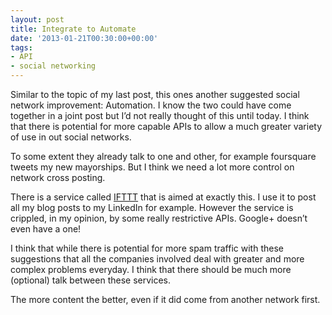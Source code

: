 ```yaml
---
layout: post
title: Integrate to Automate
date: '2013-01-21T00:30:00+00:00'
tags:
- API
- social networking
---
```

Similar to the topic of my last post, this ones another suggested social network improvement: Automation. I know the two could have come together in a joint post but I’d not really thought of this until today. I think that there is potential for more capable APIs to allow a much greater variety of use in out social networks.

To some extent they already talk to one and other, for example foursquare tweets my new mayorships. But I think we need a lot more control on network cross posting. 

There is a service called [IFTTT](https://ifttt.com/) that is aimed at exactly this. I use it to post all my blog posts to my LinkedIn for example. However the service is crippled, in my opinion, by some really restrictive APIs. Google+ doesn’t even have a one!

I think that while there is potential for more spam traffic with these suggestions that all the companies involved deal with greater and more complex problems everyday. I think that there should be much more (optional) talk between these services.

The more content the better, even if it did come from another network first.
